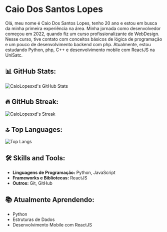 # Caio Dos Santos Lopes

 Olá, meu nome é Caio Dos Santos Lopes, tenho 20 ano e estou em busca da minha primeira experiência na área.
 Minha jornada como desenvolvedor começou em 2022, quando fiz um curso profissionalizante de WebDesign. Nesse curso, tive contato com conceitos básicos de lógica de programação e um pouco de desenvolvimento backend com php. Atualmente, estou estudando Python, php, C++ e desenvolvimento mobile com ReactJS na UniSatc.

## 📊 GitHub Stats:
![CaioLopesxd's GitHub Stats](https://github-readme-stats.vercel.app/api?username=CaioLopesxd&theme=gotham&show_icons=true&hide_border=false&count_private=true)

## 🔥 GitHub Streak:
![CaioLopesxd's Streak](https://github-readme-streak-stats.herokuapp.com/?user=CaioLopesxd&theme=gotham&hide_border=false)

## 🔝 Top Languages:
![Top Langs](https://github-readme-stats.vercel.app/api/top-langs/?username=CaioLopesxd&theme=gotham&layout=compact&hide_border=false)

## 🛠️ Skills and Tools:
- **Linguagens de Programação:** Python, JavaScript
- **Frameworks e Bibliotecas:** ReactJS
- **Outros:** Git, GitHub

## 📚 Atualmente Aprendendo:
- Python
- Estruturas de Dados
- Desenvolvimento Mobile com ReactJS


